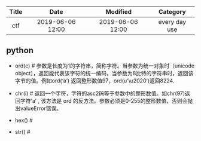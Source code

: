 | Title                | Date             | Modified         | Category          |
|:--------------------:|:----------------:|:----------------:|:-----------------:|
| ctf              | 2019-06-06 12:00 | 2019-06-06 12:00 | every day use            |


## python

- ord(c) # 参数是长度为1的字符串，简称字符。当参数为统一对象时（unicode object），返回能代表该字符的统一编码，当参数为8比特的字符串时，返回该字节的值。例如ord(‘a’) 返回整形数值97，ord(u’\u2020’)返回8224.
- chr(i) # 返回一个字符，字符的asc2码等于参数中的整形数值。如chr(97)返回字符’a’ , 该方法是 ord 的反方法。参数必须是0-255的整形数值，否则会抛出valueError错误。
- hex() # 

- str() #


